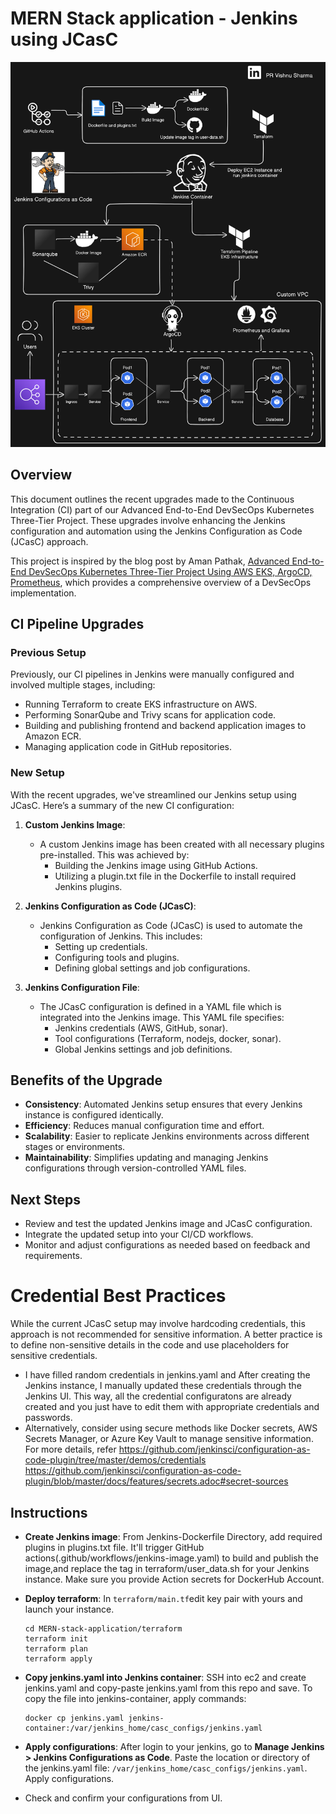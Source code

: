 # MERN Stack application - Jenkins using JCasC
![Screenshot](MERN-stack-Diagram(1).png)

## Overview

This document outlines the recent upgrades made to the Continuous Integration (CI) part of our Advanced End-to-End DevSecOps Kubernetes Three-Tier Project. These upgrades involve enhancing the Jenkins configuration and automation using the Jenkins Configuration as Code (JCasC) approach.

This project is inspired by the blog post by Aman Pathak, [Advanced End-to-End DevSecOps Kubernetes Three-Tier Project Using AWS EKS, ArgoCD, Prometheus](https://blog.stackademic.com/advanced-end-to-end-devsecops-kubernetes-three-tier-project-using-aws-eks-argocd-prometheus-fbbfdb956d1a), which provides a comprehensive overview of a DevSecOps implementation.

## CI Pipeline Upgrades

### Previous Setup

Previously, our CI pipelines in Jenkins were manually configured and involved multiple stages, including:

- Running Terraform to create EKS infrastructure on AWS.
- Performing SonarQube and Trivy scans for application code.
- Building and publishing frontend and backend application images to Amazon ECR.
- Managing application code in GitHub repositories.

### New Setup

With the recent upgrades, we've streamlined our Jenkins setup using JCasC. Here’s a summary of the new CI configuration:

1. **Custom Jenkins Image**:
   - A custom Jenkins image has been created with all necessary plugins pre-installed. This was achieved by:
     - Building the Jenkins image using GitHub Actions.
     - Utilizing a plugin.txt file in the Dockerfile to install required Jenkins plugins.

2. **Jenkins Configuration as Code (JCasC)**:
   - Jenkins Configuration as Code (JCasC) is used to automate the configuration of Jenkins. This includes:
     - Setting up credentials.
     - Configuring tools and plugins.
     - Defining global settings and job configurations.

3. **Jenkins Configuration File**:
   - The JCasC configuration is defined in a YAML file which is integrated into the Jenkins image. This YAML file specifies:
     - Jenkins credentials (AWS, GitHub, sonar).
     - Tool configurations (Terraform, nodejs, docker, sonar).
     - Global Jenkins settings and job definitions.

## Benefits of the Upgrade

- **Consistency**: Automated Jenkins setup ensures that every Jenkins instance is configured identically.
- **Efficiency**: Reduces manual configuration time and effort.
- **Scalability**: Easier to replicate Jenkins environments across different stages or environments.
- **Maintainability**: Simplifies updating and managing Jenkins configurations through version-controlled YAML files.

## Next Steps

- Review and test the updated Jenkins image and JCasC configuration.
- Integrate the updated setup into your CI/CD workflows.
- Monitor and adjust configurations as needed based on feedback and requirements.

# Credential Best Practices

While the current JCasC setup may involve hardcoding credentials, this approach is not recommended for sensitive information. A better practice is to define non-sensitive details in the code and use placeholders for sensitive credentials. 
- I have filled random credentials in jenkins.yaml and After creating the Jenkins instance, I manually updated these credentials through the Jenkins UI. This way, all the credential configuratons are already created and you just have to edit them with appropriate credentials and passwords.
-  Alternatively, consider using secure methods like Docker secrets, AWS Secrets Manager, or Azure Key Vault to manage sensitive information. For more details, refer https://github.com/jenkinsci/configuration-as-code-plugin/tree/master/demos/credentials
https://github.com/jenkinsci/configuration-as-code-plugin/blob/master/docs/features/secrets.adoc#secret-sources

## Instructions
- **Create Jenkins image**: From Jenkins-Dockerfile Directory, add required plugins in plugins.txt file. It'll trigger GitHub actions(.github/workflows/jenkins-image.yaml) to build and publish the image,and replace the tag in terraform/user_data.sh for your Jenkins instance. Make sure you provide Action secrets for DockerHub Account.
- **Deploy terraform**: In ``terraform/main.tf``edit key pair with yours and launch your instance.
  
  ```
  cd MERN-stack-application/terraform
  terraform init
  terraform plan
  terraform apply
  ```
- **Copy jenkins.yaml into Jenkins container**: SSH into ec2 and create jenkins.yaml and copy-paste jenkins.yaml from this repo and save. To copy the file into jenkins-container, apply commands:
  ```
  docker cp jenkins.yaml jenkins-container:/var/jenkins_home/casc_configs/jenkins.yaml
  ```
- **Apply configurations**: After login to your jenkins, go to **Manage Jenkins > Jenkins Configurations as Code**. Paste the location or directory of the jenkins.yaml file: ``/var/jenkins_home/casc_configs/jenkins.yaml``. Apply configurations.
- Check and confirm your configurations from UI.
